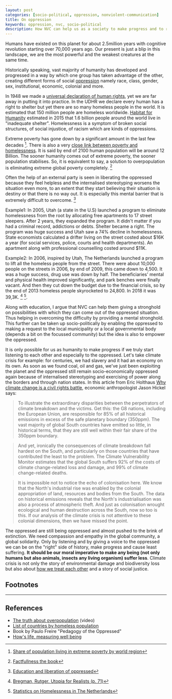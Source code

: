```yaml
---
layout: post
categories: [socio-political, oppression, nonviolent-communication]
title: On oppression
keywords: oppression, nvc, socio-political
description: How NVC can help us as a society to make progress and to reduce oppression
---
```


Humans have existed on this planet for about 2.5million years with cognitive revolution starting over 70,000 years ago. Our present is just a blip in this landscape, we are the most powerful and the weakest creatures at the same time.

Historically speaking, vast majority of humanity has developed and progressed in a way by which one group has taken advantage of the other, creating different forms of social [oppression](https://en.wikipedia.org/wiki/Oppression) namely race, class, gender, sex, institutional, economic, colonial and more.

In 1948 we made a [universal declaration of human rights](https://www.un.org/en/universal-declaration-human-rights/index.html), yet we are far away in putting it into practice. In the UDHR we declare every human has a right to shelter but yet there are so many homeless people in the world. It is estimated that 150 million people are homeless worldwide. [Habitat for Humanity](https://en.wikipedia.org/wiki/Habitat_for_Humanity) estimated in 2015 that 1.6 billion people around the world live in "inadequate shelter". Homelessness is a symptom of broken social structures, of social injustice, of racism which are kinds of oppressions.

Extreme poverty has gone down by a significant amount in the last few decades [^share-of-population-living-in-extreme-poverty-by-world-region]. There is also a very [close link between poverty and homelessness](https://ourworldindata.org/homelessness#poverty-and-homelessness-are-closely-linked). It is said by end of 2100 human population will be around 12 Billion. The sooner humanity comes out of extreme poverty, the sooner population stabilises. So, it is equivalent to say, a solution to overpopulation is eliminating extreme global poverty completely. [^factfullness]

Often the help of an external party is seen in liberating the oppressed because they feel helpless and the internalised stereotyping worsens the situation even more, to an extent that they start believing their situation is destiny or that there is no way out. It is especially this mental barrier that is extremely difficult to overcome. [^education-and-liberation-of-oppressed]

Example1: In 2005, Utah (a state in the U.S) launched a program to eliminate homelessness from the root by allocating free apartments to 17 street sleepers. After 2 years, they expanded the program. It didn't matter if you had a criminal record, addictions or debts. Shelter became a right. The program was huge success and Utah saw a 74% decline in homelessness. State economists calculated a drifter living on the street costed about $16K a year (for social services, police, courts and health departments). An apartment along with professional counselling costed around $11K.

Example2: In 2006, inspired by Utah, The Netherlands launched a program to lift all the homeless people from the street. There were about 10,000 people on the streets in 2006, by end of 2009, this came down to 4,500. It was a huge success, drug use was down by half. The beneficiaries' mental and physical health improved significantly, and park benches were finally vacant. And then they cut down the budget due to the financial crisis, so by the end of 2013 homeless people skyrocketed to 24,800. In 2018 it was 39,3K. [^utopia-for-realists] [^stats-on-homelessness-cbs].

Along with education, I argue that NVC can help them giving a stronghold on possibilities with which they can come out of the oppressed situation. Thus helping in overcoming the difficulty by providing a mental stronghold. This further can be taken up socio-politically by enabling the oppressed to making a request to the local municipality or a local governmental body (depends a bit on the focussed community) but the idea is also to empower the oppressed.

It is only possible for us as humanity to make progress if we truly start listening to each other and especially to the oppressed. Let's take climate crisis for example: for centuries, we had slavery and it had an economy on its own. As soon as we found coal, oil and gas, we've just been exploiting the planet and the oppressed still remain socio-economically oppressed again because of internalised stereotyping and exercising of power along the borders and through nation states. In this article from Eric Holthaus [Why climate change is a civil rights battle](https://thecorrespondent.com/539/why-climate-change-is-a-civil-rights-battle/5524446543-8a208ac5), economic anthropologist Jason Hickel says:

> To illustrate the extraordinary disparities between the perpetrators of climate breakdown and the victims. Get this: the G8 nations, including the European Union, are responsible for 85% of all historical emissions in excess of the safe planetary boundary (350ppm). The vast majority of global South countries have emitted so little, in historical terms, that they are still well within their fair share of the 350ppm boundary.

> And yet, ironically the consequences of climate breakdown fall hardest on the South, and particularly on those countries that have contributed the least to the problem. The Climate Vulnerability Monitor estimates that the global South suffers 92% of the costs of climate change-related loss and damage, and 99% of climate change-related deaths.

> It is impossible not to notice the echo of colonisation here. We know that the North's industrial rise was enabled by the colonial appropriation of land, resources and bodies from the South. The data on historical emissions reveals that the North's industrialisation was also a process of atmospheric theft. And just as colonisation wrought ecological and human destruction across the South, now so too is this. If our analysis of the climate crisis is not attentive to these colonial dimensions, then we have missed the point.

The oppressed are still being oppressed and almost pushed to the brink of extinction. We need compassion and empathy in the global community, a global solidarity. Only by listening and by giving a voice to the oppressed we can be on the "right" side of history, make progress and cause least suffering. **It should be our moral imperative to make any being (not only humans but also animals, insects any living organism) suffer less**. Climate crisis is not only the story of environmental damage and biodiversity loss but also about [how we treat each other](https://thecorrespondent.com/34/climate-change-is-about-how-we-treat-each-other/348480858-275ce4ca) and a story of social justice.


## Footnotes

---

[^education-and-liberation-of-oppressed]: [Education and liberation of oppressed](https://www.ukessays.com/essays/education/education-and-liberation-of-the-oppressed-education-essay.php)
[^share-of-population-living-in-extreme-poverty-by-world-region]: [Share of population living in extreme poverty by world region](https://ourworldindata.org/grapher/share-of-population-living-in-extreme-poverty-by-world-region)
[^utopia-for-realists]: [Bregman, Rutger. Utopia for Realists (p. 71)](https://www.goodreads.com/book/show/40876575-utopia-for-realists)
[^stats-on-homelessness-cbs]: [Statistics on Homelessness in The Netherlands](https://opendata.cbs.nl/statline/#/CBS/nl/dataset/80799NED/table?fromstatweb)
[^factfullness]: [Factfullness the book](https://www.goodreads.com/book/show/34890015-factfulness)

## References

- [The truth about overpopulation](https://www.youtube.com/watch?v=FACK2knC08E) (video)
- [List of countries by homeless population](https://en.wikipedia.org/wiki/List_of_countries_by_homeless_population)
- Book by Paulo Freire "Pedagogy of the Oppressed"
- [How's life, measuring well being](https://www.oecd.org/statistics/how-s-life-23089679.htm)

